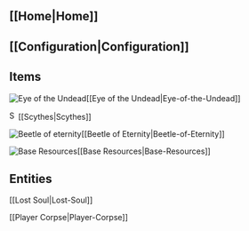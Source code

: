 ## [[Home|Home]]

## [[Configuration|Configuration]]

## Items
![Eye of the Undead](https://github.com/Pyrofab/Dissolution/blob/1.12/src/main/resources/assets/dissolution/textures/items/eye_of_the_undead/eye_of_the_undead_closed.png)[[Eye of the Undead|Eye-of-the-Undead]]

<img src="https://github.com/Pyrofab/Dissolution/blob/1.12/src/main/resources/assets/dissolution/textures/items/iron_scythe.png" width="16" height="16" alt="Scythes"/>[[Scythes|Scythes]]

![Beetle of eternity](https://github.com/Pyrofab/Dissolution/blob/1.12/src/main/resources/assets/dissolution/textures/items/beetle_of_eternity.png)[[Beetle of Eternity|Beetle-of-Eternity]]

![Base Resources](https://github.com/Pyrofab/Dissolution/blob/1.12/src/main/resources/assets/dissolution/textures/items/ectoplasm.png)[[Base Resources|Base-Resources]]

## Entities
[[Lost Soul|Lost-Soul]]

[[Player Corpse|Player-Corpse]]